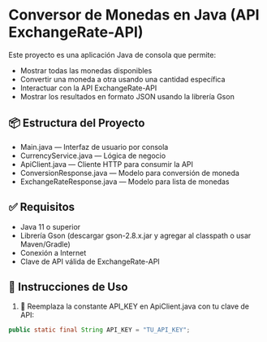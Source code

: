 # Conversor de Monedas en Java (API ExchangeRate-API)

Este proyecto es una aplicación Java de consola que permite:

- Mostrar todas las monedas disponibles
- Convertir una moneda a otra usando una cantidad específica
- Interactuar con la API ExchangeRate-API
- Mostrar los resultados en formato JSON usando la librería Gson

## 📦 Estructura del Proyecto

- Main.java — Interfaz de usuario por consola
- CurrencyService.java — Lógica de negocio
- ApiClient.java — Cliente HTTP para consumir la API
- ConversionResponse.java — Modelo para conversión de moneda
- ExchangeRateResponse.java — Modelo para lista de monedas

## ✅ Requisitos

- Java 11 o superior
- Librería Gson (descargar gson-2.8.x.jar y agregar al classpath o usar Maven/Gradle)
- Conexión a Internet
- Clave de API válida de ExchangeRate-API

## 🔧 Instrucciones de Uso

1. 🔐 Reemplaza la constante API_KEY en ApiClient.java con tu clave de API:

```java
public static final String API_KEY = "TU_API_KEY";
